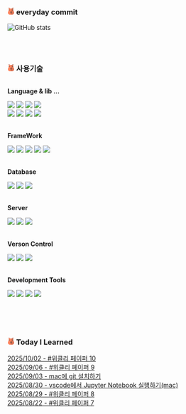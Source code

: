 



### ![카피바라](capybara.png) everyday commit <span>&nbsp;&nbsp;&nbsp;&nbsp;&nbsp;&nbsp;&nbsp;&nbsp;&nbsp;&nbsp;&nbsp;&nbsp;&nbsp;&nbsp;&nbsp;&nbsp;&nbsp;&nbsp;&nbsp;&nbsp;&nbsp;&nbsp;&nbsp;&nbsp;&nbsp;&nbsp;&nbsp;&nbsp;&nbsp;&nbsp;&nbsp;</span>

![GitHub stats](https://github-readme-stats.vercel.app/api?username=jinsugyeong&show_icons=true&theme=buefy)


<br><br>

### ![카피바라](capybara.png) 사용기술
<div style="display:flex; flex-direction:column; align-items:flex-start;">
    <!-- Language -->
    <p><strong>Language & lib ... </strong></p>
    <div>
		<img src="https://img.shields.io/badge/Python-3776AB?style=flat-square&logo=python&logoColor=white"/>
        <img src="https://img.shields.io/badge/java-007396?style=flat-square&logo=java&logoColor=white"> 
	    <img src="https://img.shields.io/badge/node.js-339933?style=flat-square&logo=Node.js&logoColor=white"> 
        <img src="https://img.shields.io/badge/PHP-777BB4?style=flat-square&logo=PHP&logoColor=white"> 
	<br><img src="https://img.shields.io/badge/html5-E34F26?style=flat-square&logo=html5&logoColor=white"> 
        <img src="https://img.shields.io/badge/css-663399?style=flat-square&logo=css&logoColor=white"/>
        <img src="https://img.shields.io/badge/javascript-F7DF1E?style=flat-square&logo=javascript&logoColor=black"> 
        <img src="https://img.shields.io/badge/jQuery-0769AD?style=flat-square&logo=jQuery&logoColor=white"/> 
    </div><br>
    <!-- FrameWork -->
    <p><strong>FrameWork</strong></p>
    <div>
		<img src="https://img.shields.io/badge/pytorch-EE4C2C?style=flat-square&logo=pytorch&logoColor=white">
		<img src="https://img.shields.io/badge/Express-000000?style=flat-square&logo=Express&logoColor=white"/>
        <img src="https://img.shields.io/badge/Spring-6DB33F?style=flat-square&logo=Spring&logoColor=white">  
        <img src="https://img.shields.io/badge/Spring Boot-6DB33F?style=flat-square&logo=Spring&logoColor=white">         
        <img src="https://img.shields.io/badge/bootstrap-7952B3?style=flat-square&logo=bootstrap&logoColor=white">   
    </div><br>
    <!-- Database -->
    <p><strong>Database</strong></p>
    <div>
        <img src="https://img.shields.io/badge/mysql-4479A1?style=flat-square&logo=mysql&logoColor=white">
        <img src="https://img.shields.io/badge/ORACLE-F80000?style=flat-square&logo=oracle&logoColor=white"/>
        <img src="https://img.shields.io/badge/Microsoft SQL Server-F80000?style=flat-square&logo=Microsoft-SQL-Server&logoColor=white">
    </div><br>
    <!-- Server -->
    <p><strong>Server</strong></p>
    <div>
        <img src="https://img.shields.io/badge/linux-FCC624?style=flat-square&logo=linux&logoColor=black">
        <img src="https://img.shields.io/badge/apache tomcat-F8DC75?style=flat-square&logo=apachetomcat&logoColor=black">
      	<img src="https://img.shields.io/badge/JBoss-D0271D?style=flat-square&logo=JBoss&logoColor=white"/>
    </div><br>
    <!-- Version Control -->
    <p><strong>Verson Control</strong></p>
    <div>
        <img src="https://img.shields.io/badge/git-F05032?style=flat-square&logo=git&logoColor=white"> 
        <img src="https://img.shields.io/badge/github-181717?style=flat-square&logo=github&logoColor=white"> 
        <img src="https://img.shields.io/badge/SVN-809CC9?style=flat-square&logo=seat&logoColor=white"/> 
    </div><br>
    <!-- Development Tools -->
    <p><strong>Development Tools</strong></p>
    <div>
		<img src="https://img.shields.io/badge/Google Colab-F9AB00?style=flat-square&logo=googlecolab&logoColor=white"/>
		<img src="https://img.shields.io/badge/Jupyter-F37626?style=flat-square&logo=jupyter&logoColor=white">
		<img src="https://img.shields.io/badge/Eclipse IDE-2C2255?style=flat-square&logo=eclipseide&logoColor=white"/> 
		<img src="https://img.shields.io/badge/Visual Studio Code-007ACC?style=flat-square"/> 
</div><br>
</div>

<br><br>



### ![카피바라](capybara.png) Today I Learned
[2025/10/02 - #위클리 페이퍼 10](https://everyday-com-eat.tistory.com/154) <br/>
[2025/09/06 - #위클리 페이퍼 9](https://everyday-com-eat.tistory.com/153) <br/>
[2025/09/03 - mac에 git 설치하기](https://everyday-com-eat.tistory.com/152) <br/>
[2025/08/30 - vscode에서 Jupyter Notebook 실행하기(mac)](https://everyday-com-eat.tistory.com/151) <br/>
[2025/08/29 - #위클리 페이퍼 8](https://everyday-com-eat.tistory.com/150) <br/>
[2025/08/22 - #위클리 페이퍼 7](https://everyday-com-eat.tistory.com/149) <br/>
